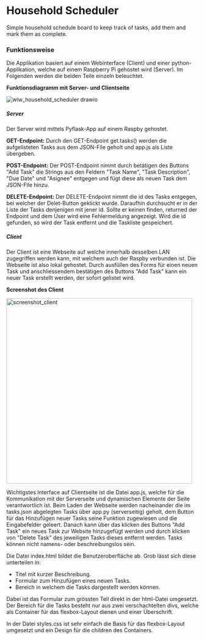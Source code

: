 # Household Scheduler

Simple household schedule board to keep track of tasks, add them and mark them as complete.

### Funktionsweise

Die Applikation basiert auf einem Webinterface (Client) und einer python-Applikation, welche auf einem Raspberry Pi gehostet wird (Server). Im Folgenden werden die beiden Teile einzeln beleuchtet.

**Funktionsdiagramm mit Server- und Clientseite**

![wlw_household_scheduler drawio](https://github.com/user-attachments/assets/3ba34a9c-b293-4c49-a38a-861798ee98c4)


##### Server

Der Server wird mittels Pyflask-App auf einem Raspby gehostet.

**GET-Endpoint:** Durch den GET-Endpoint get.tasks() werden die aufgelisteten Tasks aus dem JSON-File geholt und app.js als Liste übergeben.

**POST-Endpoint:** Der POST-Endpoint nimmt durch betätigen des Buttons "Add Task" die Strings aus den Feldern "Task Name", "Task Description", "Due Date" und "Asignee" entgegen und fügt diese als neuen Task dem JSON-File hinzu.

**DELETE-Endpoint:** Der DELETE-Endpoint nimmt die id des Tasks entgegen, bei welcher der Delet-Button geklickt wurde. Daraufhin durchsucht er in der Liste der Tasks denjenigen mit jener id. Sollte er keinen finden, returned der Endpoint und dem User wird eine Fehlermeldung angezeigt. Wird die id gefunden, so wird der Task entfernt und die Taskliste gespeichert.

##### Client

Der Client ist eine Webseite auf welche innerhalb desselben LAN zugegriffen werden kann, mit welchem auch der Raspby verbunden ist. Die Webseite ist also lokal gehostet. Durch ausfüllen des Forms für einen neuen Task und anschliessendem bestätigen des Buttons "Add Task" kann ein neuer Task erstellt werden, der sofort gelistet wird.

**Screenshot des Client**

<img width="487" alt="screenshot_client" src="https://github.com/user-attachments/assets/8b7a90e0-3b16-4697-83ec-bd25db249ff0" />


Wichtigstes Interface auf Clientseite ist die Datei app.js, welche für die Kommunikation mit der Serverseite und dynamischen Elemente der Seite verantwortlich ist. Beim Laden der Webseite werden nacheinander die im tasks.json abgelegten Tasks über app.py (serverseitig) geholt, dem Button für das Hinzufügen neuer Tasks seine Funktion zugewiesen und die Eingabefelder geleert. Danach kann über das klicken des Buttons "Add Task" ein neues Task zur Website hinzugefügt werden und durch klicken von "Delete Task" des jeweiligen Tasks dieses entfernt werden. Tasks können nicht namens- oder beschreibungslos sein.

Die Datei index.html bildet die Benutzeroberfläche ab. Grob lässt sich diese unterteilen in:

- Titel mit kurzer Beschreibung.
- Formular zum Hinzufügen eines neuen Tasks.
- Bereich in welchem die Tasks dargestellt werden können.

Dabei ist das Formular zum grössten Teil direkt in der html-Datei umgesetzt. Der Bereich für die Tasks besteht nur aus zwei verschachtelten divs, welche als Container für das flexbox-Layout dienen und einer Überschrift.

In der Datei styles.css ist sehr einfach die Basis für das flexbox-Layout umgesetzt und ein Design für die children des Containers.
